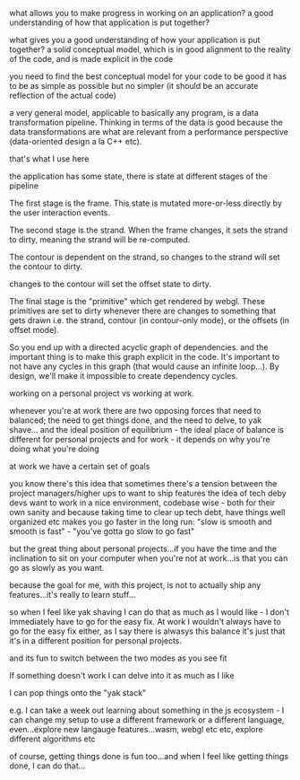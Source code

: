 what allows you to make progress in working on an application?
a good understanding of how that application is put together?

what gives you a good understanding of how your application is put together?
a solid conceptual model, which is in good alignment to the reality of the code, and is made explicit in the code

you need to find the best conceptual model for your code
to be good it has to be as simple as possible but no simpler (it should be an accurate reflection of the actual code)

a very general model, applicable to basically any program, is a data transformation pipeline. Thinking in terms of the data is good because the data transformations are what are relevant from a performance perspective (data-oriented design a la C++ etc).

that's what I use here

the application has some state, there is state at different stages of the pipeline

The first stage is the frame. This state is mutated more-or-less directly by the user interaction events.

The second stage is the strand. When the frame changes, it sets the strand to dirty, meaning the strand will be re-computed.

The contour is dependent on the strand, so changes to the strand will set the contour to dirty.

changes to the contour will set the offset state to dirty.

The final stage is the "primitive" which get rendered by webgl. These primitives are set to dirty whenever there are changes to something that gets drawn i.e. the strand, contour (in contour-only mode), or the offsets (in offset mode).

So you end up with a directed acyclic graph of dependencies. and the important thing is to make this graph explicit in the code.
It's important to not have any cycles in this graph (that would cause an infinite loop...). By design, we'll make it impossible to create dependency cycles.

working on a personal project vs working at work.

whenever you're at work there are two opposing forces that need to balanced; the need to get things done, and the need to delve, to yak shave...
and the ideal position of equilibrium - the ideal place of balance is different for personal projects and for work - it depends on why you're doing what you're doing

at work we have a certain set of goals

you know there's this idea that sometimes there's a tension between the project managers/higher ups to want to ship features
the idea of tech deby
devs want to work in a nice environment, codebase wise - both for their own sanity and because taking time to clear up tech debt, have things well organized etc makes you go faster in the long run: "slow is smooth and smooth is fast" - "you've gotta go slow to go fast"

but the great thing about personal projects...if you have the time and the inclination to sit on your computer when you're not at work...is that you can go as slowly as you want.

because the goal for me, with this project, is not to actually ship any features...it's really to learn stuff...

so when I feel like yak shaving I can do that as much as I would like - I don't immediately have to go for the easy fix. At work I wouldn't always have to go for the easy fix either, as I say there is alwasys this balance it's just that it's in a different position for personal projects.

and its fun to switch between the two modes as you see fit

If something doesn't work I can delve into it as much as I like

I can pop things onto the "yak stack"

e.g. I can take a week out learning about something in the js ecosystem - I can change my setup to use a different framework or a different language, even...explore new langauge features...wasm, webgl etc etc, explore different algorithms etc

of course, getting things done is fun too...and when I feel like getting things done, I can do that...
